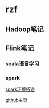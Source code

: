 # rzf

## Hadoop笔记





## Flink笔记





### scala语言学习







### spark

[spark环境搭建](https://github.com/justdoitMr/rzf.github.io/blob/main/Notes/Spark.md)



[github主页](https://github.com/justdoitMr/rzf.github.io)